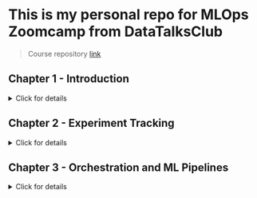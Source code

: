 # This is my personal repo for MLOps Zoomcamp from DataTalksClub
> Course repository [link](https://github.com/DataTalksClub/mlops-zoomcamp)
## Chapter 1 - Introduction

<details>
    <summary>Click for details</summary>

### Environment preparation
<iframe width="560" height="315" src="https://www.youtube.com/embed/MzcmWXYxi2s" frameborder="0" allowfullscreen></iframe>
</details>

## Chapter 2 - Experiment Tracking

<details>
    <summary>Click for details</summary>

### Create environment - GiHub Codespace
``` bash
conda create --name exp-tracking-env python=3.9
```

### Activate experiment tracking environment
``` bash
conda activate exp-tracking-env
```

### Change to directory
```bash
cd 02-experiment-tracking
```
### Install requirements.txt
```bash
pip install -r requirements.txt
```

### Run MLFlow
```bash
mlflow ui --backend-store-uri sqlite:///mlflow.sqlite
```
</details>

## Chapter 3 - Orchestration and ML Pipelines

<details>
    <summary>Click for details</summary>

### Subjudul
</details>

<!-- ## Chapter 3 - Orchestration and ML Pipelines

<details>
    <summary>Click for details</summary>

### Subjudul
</details> -->